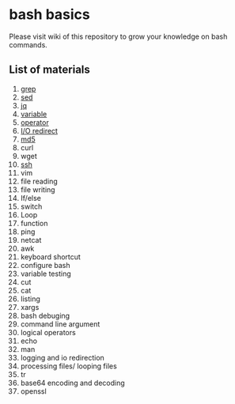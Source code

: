 # bash basics

Please visit wiki of this repository to grow your knowledge on bash commands.
## List of materials
1. [grep](https://github.com/binodrajpandey/bashexamples/wiki/Grep)
2. [sed](https://github.com/binodrajpandey/bashexamples/wiki/sed)
3. [jq](https://github.com/binodrajpandey/bashexamples/wiki/jq)
4. [variable](https://github.com/binodrajpandey/bashexamples/wiki/Variable)
5. [operator](https://www.tutorialspoint.com/unix/unix-basic-operators.htm)
6. [I/O redirect](https://github.com/binodrajpandey/bashexamples/wiki/IO-Redirect)
7. [md5](https://github.com/binodrajpandey/bashexamples/wiki/md5)
4. curl
5. wget
6. [ssh](https://github.com/binodrajpandey/bashexamples/wiki/SSH-&-SFTP)
7. vim
7. file reading
8. file writing
9. If/else
10. switch
11. Loop
12. function
13. ping
14. netcat
15. awk
16. keyboard shortcut
17. configure bash
17. variable testing
19. cut
20. cat
21. listing
22. xargs
23. bash debuging
24. command line argument
25. logical operators
26. echo
27. man
28. logging and io redirection
29. processing files/ looping files
30. tr
31. base64 encoding and decoding
34. openssl
